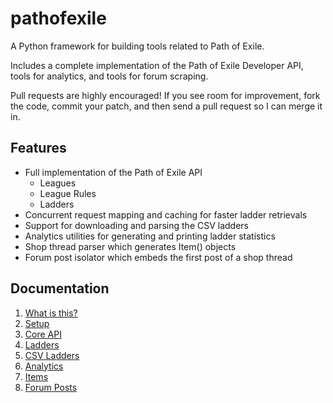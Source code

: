 pathofexile
===========

A Python framework for building tools related to Path of Exile.

Includes a complete implementation of the Path of Exile Developer API, tools
for analytics, and tools for forum scraping.

Pull requests are highly encouraged! If you see room for improvement, fork the
code, commit your patch, and then send a pull request so I can merge it in.


Features <a name='features'></a>
--------
* Full implementation of the Path of Exile API
  * Leagues
  * League Rules
  * Ladders
* Concurrent request mapping and caching for faster ladder retrievals
* Support for downloading and parsing the CSV ladders
* Analytics utilities for generating and printing ladder statistics
* Shop thread parser which generates Item() objects
* Forum post isolator which embeds the first post of a shop thread


Documentation
-------------

1. <a href='docs/about.md'>What is this?</a>
2. <a href='docs/setup.md'>Setup</a>
3. <a href='docs/api.md'>Core API</a>
4. <a href='docs/ladders.md'>Ladders</a>
5. <a href='docs/csv.md'>CSV Ladders</a>
6. <a href='docs/analytics.md'>Analytics</a>
7. <a href='docs/items.md'>Items</a>
8. <a href='docs/posts.md'>Forum Posts</a>
